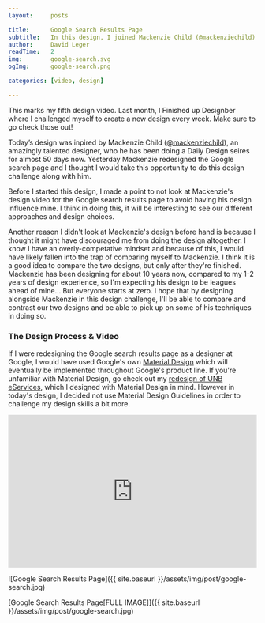 ```yaml
---
layout:     posts

title:      Google Search Results Page
subtitle:   In this design, I joined Mackenzie Child (@mackenziechild) in his Daily Design series, and redesigned the Google search results page.
author:     David Leger
readTime:   2
img:        google-search.svg
ogImg:      google-search.png

categories: [video, design]

---
```


This marks my fifth design video. Last month, I Finished up Designber where I challenged myself to create a new design every week. Make sure to go check those out!

Today’s design was inpired by Mackenzie Child ([@mackenziechild](http://www.twitter.com/mackenziechild)), an amazingly talented designer, who he has been doing a Daily Design seires for almost 50 days now. Yesterday Mackenzie redesigned the Google search page and I thought I would take this opportunity to do this design challenge along with him.

Before I started this design, I made a point to not look at Mackenzie's design video for the Google search results page to avoid having his design influence mine. I think in doing this, it will be interesting to see our different approaches and design choices.

Another reason I didn't look at Mackenzie's design before hand is because I thought it might have discouraged me from doing the design altogether. I know I have an overly-competative mindset and because of this, I would have likely fallen into the trap of comparing myself to Mackenzie. I think it is a good idea to compare the two designs, but only after they're finished. Mackenzie has been designing for about 10 years now, compared to my 1-2 years of design experience, so I'm expecting his design to be leagues ahead of mine... But everyone starts at zero. I hope that by designing alongside Mackenzie in this design challenge, I'll be able to compare and contrast our two designs and be able to pick up on some of his techniques in doing so.

### The Design Process & Video

If I were redesigning the Google search results page as a designer at Google, I would have used Google's own [Material Design](https://www.google.com/design/spec/material-design/introduction.html) which will eventually be implemented throughout Google's product line. If you're unfamiliar with Material Design, go check out my [redesign of UNB eServices](http://localhost:3000/video/design/2015/12/22/UNB-eServices.html), which I designed with Material Design in mind. However in today's design, I decided not use Material Design Guidelines in order to challenge my design skills a bit more.

<div style="position: relative; padding-bottom: 56.25%; padding-top: 25px; height: 0;">
    <iframe style="position: absolute; top: 0; left: 0; width: 100%; height: 100%;" width="100%" height="auto" src="https://www.youtube.com/embed/HsnSc53YYEQ?rel=0&amp;showinfo=0" frameborder="0" allowfullscreen></iframe>
</div>

![Google Search Results Page]({{ site.baseurl }}/assets/img/post/google-search.jpg)

[Google Search Results Page[FULL IMAGE]]({{ site.baseurl }}/assets/img/post/google-search.jpg)
